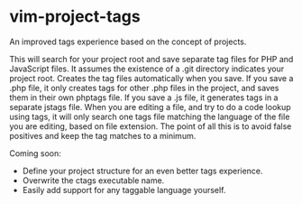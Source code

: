 # vim-project-tags
An improved tags experience based on the concept of projects.

This will search for your project root and save separate tag files for PHP and JavaScript files. It assumes the existence of a .git directory indicates your project root. Creates the tag files automatically when you save. If you save a .php file, it only creates tags for other .php files in the project, and saves them in their own phptags file. If you save a .js file, it generates tags in a separate jstags file. When you are editing a file, and try to do a code lookup using tags, it will only search one tags file matching the language of the file you are editing, based on file extension. The point of all this is to avoid false positives and keep the tag matches to a minimum.

Coming soon:
* Define your project structure for an even better tags experience.
* Overwrite the ctags executable name.
* Easily add support for any taggable language yourself.
